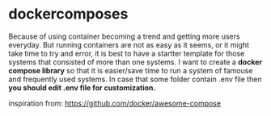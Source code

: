 # dockercomposes
Because of using container becoming a trend and getting more users everyday.  But running containers are not as easy as it seems, or it might take time to try and error, it is best to have a startter template for those systems that consisted of more than one systems.
I want to create a **docker compose library** so that it is easier/save time to run a system of famouse and frequently used systems.  In case that some folder contain .env file then **you should edit .env file for customization.**

inspiration from: https://github.com/docker/awesome-compose

